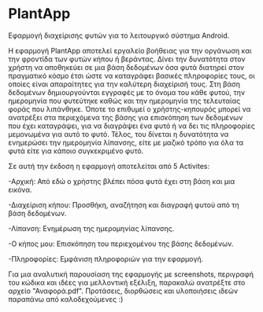 # PlantApp

Εφαρμογή διαχείρισης φυτών για το λειτουργικό σύστημα Android.

Η εφαρμογή PlantApp αποτελεί εργαλείο βοήθειας για την οργάνωση και την φροντίδα των φυτών  κήπου ή βεράντας. Δίνει την δυνατότητα στον χρήστη να αποθηκεύει σε μια βάση δεδομένων όσα φυτά διατηρεί στον πραγματικό κόσμο έτσι ώστε να καταγράφει βασικές πληροφορίες τους, οι οποίες είναι απαραίτητες για την καλύτερη διαχείρισή τους. Στη βάση δεδομένων δημιουργούνται εγγραφές με το όνομα του κάθε φυτού, την ημερομηνία που φυτεύτηκε καθώς και την ημερομηνία της τελευταίας φοράς που λιπάνθηκε. Όποτε το επιθυμεί ο χρήστης-κηπουρός μπορεί να ανατρέξει στα περιεχόμενα της βάσης για επισκόπηση των δεδομένων που έχει καταγράψει, για να διαγράψει ένα φυτό ή να δει τις πληροφορίες μεμονωμένα για αυτό το φυτό. Τέλος, του δίνεται η δυνατότητα να ενημερώσει την ημερομηνία λίπανσης, είτε με μαζικό τρόπο για όλα τα φυτά είτε για κάποιο συγκεκριμένο φυτό. 

Σε αυτή την έκδοση η εφαρμογή αποτελείται από 5 Activites:

-Αρχική: Από εδώ ο χρήστης βλέπει πόσα φυτά έχει στη βάση και μια εικόνα.

-Διαχείριση κήπου: Προσθήκη, αναζήτηση και διαγραφή φυτού από τη βάση δεδομένων.

-Λίπανση: Ενημέρωση της ημερομηνίας λίπανσης.

-Ο κήπος μου: Επισκόπηση του περιεχομένου της βάσης δεδομένων.

-Πληροφορίες: Εμφάνιση πληροφοριών για την εφαρμογή.


Για μια αναλυτική παρουσίαση της εφαρμογής με screenshots, περιγραφή του κώδικα και ιδέες για μελλοντική εξέλιξη, παρακαλώ ανατρέξτε στο αρχείο "Αναφορά.pdf". Προτάσεις, διορθώσεις και υλοποιήσεις ιδεών παραπάνω από καλοδεχούμενες :)



